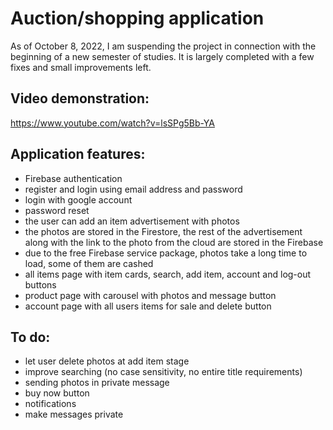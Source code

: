 # Auction/shopping application
As of October 8, 2022, I am suspending the project in connection with the beginning of a new semester of studies. It is largely completed with a few fixes and small improvements left.
## Video demonstration: 
https://www.youtube.com/watch?v=lsSPg5Bb-YA
## Application features:
- Firebase authentication   
- register and login using email address and password  
- login with google account  
- password reset  
- the user can add an item advertisement with photos  
- the photos are stored in the Firestore, the rest of the advertisement along with the link to the photo from the cloud are stored in the Firebase  
- due to the free Firebase service package, photos take a long time to load, some of them are cashed  
- all items page with item cards, search, add item, account and log-out buttons  
- product page with carousel with photos and message button  
- account page with all users items for sale and delete button  
## To do:
- let user delete photos at add item stage  
- improve searching (no case sensitivity, no entire title requirements)  
- sending photos in private message  
- buy now button  
- notifications  
- make messages private
